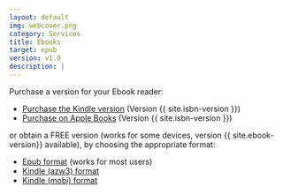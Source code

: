 ```yaml
---
layout: default
img: webcover.png
category: Services
title: Ebooks
target: epub
version: v1.0
description: |
---
```

  Purchase a version for your Ebook reader:
  <ul>
  <li><a href="https://www.amazon.com/Handbook-Administrative-Research-Evidence-based-Policy-ebook/dp/B08XSHGRW8/ref=sr_1_2?dchild=1&keywords=handbook+on+administrative&qid=1615822555&sr=8-2">Purchase the Kindle version</a> (Version {{ site.isbn-version }})</li>
  <li><a href="https://books.apple.com/us/book/handbook-on-using-administrative-data-for-research/id1556124899">Purchase on Apple Books</a> (Version {{ site.isbn-version }})</li>
  </ul>
  or obtain a FREE version (works for some devices, version {{ site.ebook-version}} available), by choosing the appropriate format:
  <ul>
  <li><a href="https://admindatahandbook.mit.edu/ebook/v1.0/handbook.epub">Epub format</a> (works for most users)</li>
  <li><a href="https://admindatahandbook.mit.edu/ebook/v1.0/handbook.azw3">Kindle (azw3) format</a></li>
  <li><a href="https://admindatahandbook.mit.edu/ebook/v1.0/handbook.mobi">Kindle (mobi) format</a></li>
  </ul>